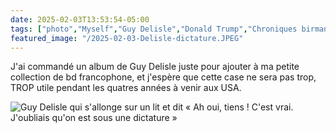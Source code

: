```yaml
---
date: 2025-02-03T13:53:54-05:00
tags: ["photo","Myself","Guy Delisle","Donald Trump","Chroniques birmanes"]
featured_image: "/2025-02-03-Delisle-dictature.JPEG"
---
```

J'ai commandé un album de Guy Delisle juste pour ajouter à ma petite collection de bd francophone, et j'espère que cette case ne sera pas trop, TROP utile pendant les quatres années à venir aux USA.

![Guy Delisle qui s'allonge sur un lit et dit « Ah oui, tiens ! C'est vrai. J'oubliais qu'on est sous une dictature »](/2025-02-03-Delisle-dictature.JPEG)